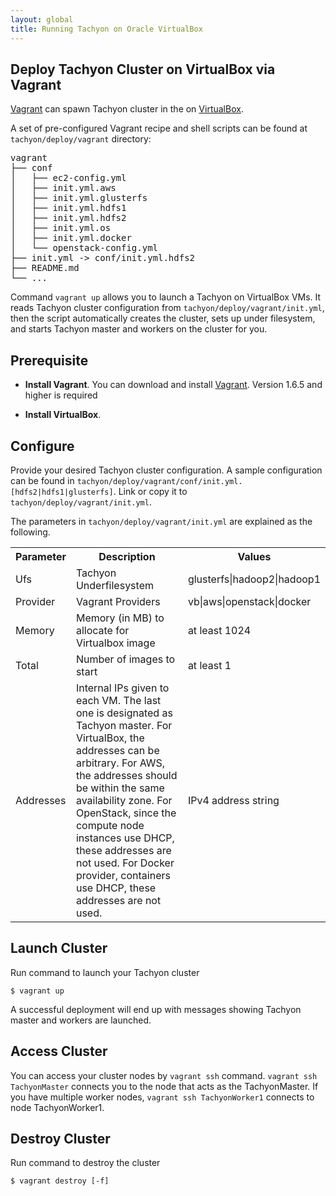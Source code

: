 ```yaml
---
layout: global
title: Running Tachyon on Oracle VirtualBox
---
```


## Deploy Tachyon Cluster on VirtualBox via Vagrant

[Vagrant](https://www.vagrantup.com/downloads.html) can spawn Tachyon cluster in the on [VirtualBox](https://www.virtualbox.org/).

A set of pre-configured Vagrant recipe and shell scripts can be found at `tachyon/deploy/vagrant`
directory:

<pre>
vagrant
├── conf
│   ├── ec2-config.yml
│   ├── init.yml.aws
│   ├── init.yml.glusterfs
│   ├── init.yml.hdfs1
│   ├── init.yml.hdfs2
│   ├── init.yml.os
│   ├── init.yml.docker
│   └── openstack-config.yml
├── init.yml -> conf/init.yml.hdfs2
├── README.md
└── ...
</pre>

Command `vagrant up` allows you to launch a Tachyon on VirtualBox VMs. It reads Tachyon cluster configuration from `tachyon/deploy/vagrant/init.yml`, then the script automatically creates the cluster, sets up under filesystem, and starts Tachyon master and workers on the cluster for you.

## Prerequisite
* **Install Vagrant**. You can download and install [Vagrant](https://www.vagrantup.com/downloads.html). Version 1.6.5 and higher is required

* **Install VirtualBox**. 

## Configure

Provide your desired Tachyon cluster configuration. A sample configuration can be found in `tachyon/deploy/vagrant/conf/init.yml.[hdfs2|hdfs1|glusterfs]`. Link or copy it to `tachyon/deploy/vagrant/init.yml`. 

The parameters in `tachyon/deploy/vagrant/init.yml` are explained as the following.

<table class="table">
<tr>
    <th>Parameter</th><th>Description</th><th>Values</th>
</tr>
<tr>
    <td>Ufs</td><td>Tachyon Underfilesystem</td><td>glusterfs|hadoop2|hadoop1</td>
</tr>
<tr>
    <td>Provider</td><td>Vagrant Providers</td><td>vb|aws|openstack|docker</td>
</tr>
<tr>
    <td>Memory</td><td>Memory (in MB) to allocate for Virtualbox image</td><td>at least 1024</td>
</tr>
<tr>
    <td>Total</td><td>Number of images to start</td><td>at least 1</td>
</tr>
<tr>
    <td>Addresses</td><td>Internal IPs given to each VM. The last one is designated as Tachyon master.
For VirtualBox, the addresses can be arbitrary.
For AWS, the addresses should be within the same availability zone.
For OpenStack, since the compute node instances use DHCP, these addresses are not used.
For Docker provider, containers use DHCP, these addresses are not used.
</td><td>IPv4 address string</td>
</tr>
</table>

## Launch Cluster

Run command to launch your Tachyon cluster

    $ vagrant up

A successful deployment will end up with messages showing Tachyon master and workers are launched.

## Access Cluster

You can access your cluster nodes by `vagrant ssh` command. `vagrant ssh TachyonMaster` connects you to the node that acts as the TachyonMaster. If you have multiple worker nodes, `vagrant ssh TachyonWorker1` connects to node TachyonWorker1.

## Destroy Cluster

Run command to destroy the cluster

    $ vagrant destroy [-f]
